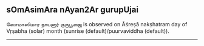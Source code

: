 ## sOmAsimAra nAyan2Ar gurupUjai
ஸோமாஸிமார நாயனார் குருபூஜை is observed on Āśreṣā nakṣhatram day of Vṛṣabha (solar) month (sunrise (default)/puurvaviddha (default)).



---
